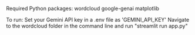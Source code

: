 Required Python packages:
  wordcloud
  google-genai
  matplotlib

To run:
  Set your Gemini API key in a .env file as 'GEMINI_API_KEY'
  Navigate to the wordcloud folder in the command line and run "streamlit run app.py"
